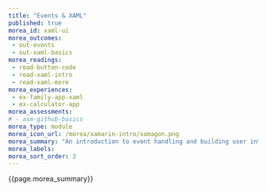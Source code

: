 ```yaml
---
title: "Events & XAML"
published: true
morea_id: xaml-ui
morea_outcomes:
 - out-events
 - out-xaml-basics
morea_readings:
 - read-button-code
 - read-xaml-intro
 - read-xaml-more
morea_experiences:
 - ex-family-app-xaml
 - ex-calculator-app
morea_assessments:
# - asm-github-basics
morea_type: module
morea_icon_url: /morea/xamarin-intro/xamagon.png
morea_summary: "An introduction to event handling and building user interfaces with XAML."
morea_labels:
morea_sort_order: 3
---
```


{{page.morea_summary}}

